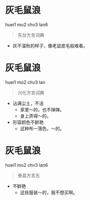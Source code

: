 # 灰毛鼠浪
huei1 mo2 chv3 lan6
> 东台方言词典
- 灰不溜秋的样子，像老鼠皮毛般难看。

# 灰毛鼠浪
huei1 mo2 chv3 lan
> 兴化方言词典
- 沾满尘土，不洁
  - 家里～的，也不掸掸。
  - 身上弄得～的。
- 形容颜色不鲜艳
  - 这种布一落色，～的。

# 灰毛鼠浪
huei1 mo2 chv3 lan6
> 泰县方言志
- 不鲜艳
  - 这些服装～的，我不想买啊。
